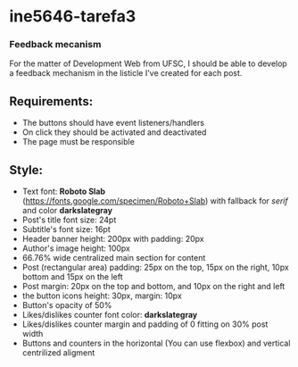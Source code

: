 # ine5646-tarefa3
### Feedback mecanism
For the matter of Development Web from UFSC, I should be able to develop a feedback mechanism in the listicle I've created for each post.

## Requirements:
* The buttons should have event listeners/handlers
* On click they should be activated and deactivated
* The page must be responsible

## Style:
* Text font: **Roboto Slab** (https://fonts.google.com/specimen/Roboto+Slab) with fallback for *serif* and color **darkslategray**
* Post's title font size: 24pt
* Subtitle's font size: 16pt
* Header banner height: 200px with padding: 20px
* Author's image height: 100px
* 66.76% wide centralized main section for content
* Post (rectangular area) padding: 25px on the top, 15px on the right, 10px bottom and 15px on the left
* Post margin: 20px on the top and bottom, and 10px on the right and left
* the button icons height: 30px, margin: 10px
* Button's opacity of 50%
* Likes/dislikes counter font color: **darkslategray**
* Likes/dislikes counter margin and padding of 0 fitting on 30% post width
* Buttons and counters in the horizontal (You can use flexbox) and vertical centrilized aligment
